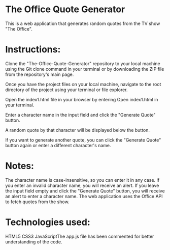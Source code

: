 # The Office Quote Generator

This is a web application that generates random quotes from the TV show "The Office".

# Instructions:

Clone the "The-Office-Quote-Generator" repository to your local machine using the Git clone command in your terminal or by downloading the ZIP file from the repository's main page.

Once you have the project files on your local machine, navigate to the root directory of the project using your terminal or file explorer.

Open the index1.html file in your browser by entering Open index1.html in your terminal.

Enter a character name in the input field and click the "Generate Quote" button.

A random quote by that character will be displayed below the button.

If you want to generate another quote, you can click the "Generate Quote" button again or enter a different character's name.

# Notes:

The character name is case-insensitive, so you can enter it in any case.
If you enter an invalid character name, you will receive an alert.
If you leave the input field empty and click the "Generate Quote" button, you will receive an alert to enter a character name.
The web application uses the Office API to fetch quotes from the show.

# Technologies used:

HTML5
CSS3
JavaScriptThe app.js file has been commented for better understanding of the code.
